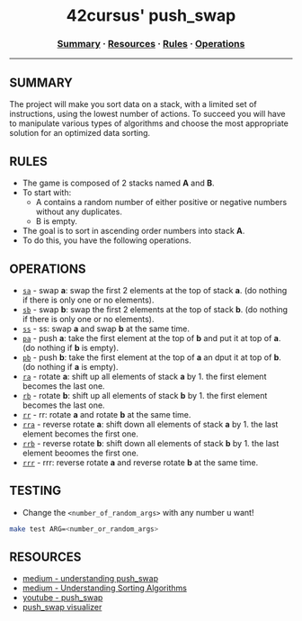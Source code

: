 
<h1 align="center">
	42cursus' push_swap
</h1>


<h3 align="center">
	<a href="#summary">Summary</a>
	<span> · </span>
	<a href="#resources">Resources</a>
	<span> · </span>
	<a href="#rules">Rules</a>
	<span> · </span>
	<a href="#operations">Operations</a>
</h3>

---

## SUMMARY
The project will make you sort data on a stack, with a limited set of instructions, using the lowest number of actions. To succeed you will have to manipulate various types of algorithms and choose the most appropriate solution for an optimized data sorting.

## RULES
- The game is composed of 2 stacks named __A__ and __B__.
- To start with:
	- A contains a random number of either positive or negative numbers without any duplicates.
	- B is empty.
- The goal is to sort in ascending order numbers into stack __A__.
- To do this, you have the following operations.

## OPERATIONS
* [`sa`](srcs/operations/sa_swap_a.c) - swap __a__: swap the first 2 elements at the top of stack __a__. (do nothing if there is only one or no elements).
* [`sb`](srcs/operations/sb_swap_b.c) - swap __b__: swap the first 2 elements at the top of stack __b__. (do nothing if there is only one or no elements).
* [`ss`](srcs/operations/ss_sa_sb.c) - ss: swap __a__ and swap __b__ at the same time.
* [`pa`](srcs/operations/pa_push_a.c) - push __a__: take the first element at the top of __b__ and put it at top of __a__. (do nothing if __b__ is empty).
* [`pb`](srcs/operations/pb_push_b.c) - push __b__: take the first element at the top of __a__ an dput it at top of __b__. (do nothing if __a__ is empty).
* [`ra`](srcs/operations/ra_rotate_a.c) - rotate __a__: shift up all elements of stack __a__ by 1. the first element becomes the last one.
* [`rb`](srcs/operations/rb_rotate_b.c) - rotate __b__: shift up all elements of stack __b__ by 1. the first element becomes the last one.
* [`rr`](srcs/operations/rr_ra_rb.c) - rr: rotate __a__ and rotate __b__ at the same time.
* [`rra`](srcs/operations/rra_reverse_rotate_a.c) - reverse rotate __a__: shift down all elements of stack __a__ by 1. the last element becomes the first one.
* [`rrb`](srcs/operations/rrb_reverse_rotate_b.c) - reverse rotate __b__: shift down all elements of stack __b__ by 1. the last element beoomes the first one.
* [`rrr`](srcs/operations/rrr_rra_rrb.c) - rrr: reverse rotate __a__ and reverse rotate __b__ at the same time.

## TESTING
- Change the `<number_of_random_args>` with any number u want!
```bash
make test ARG=<number_or_random_args>
```

## RESOURCES

- [medium - understanding push_swap](https://medium.com/@jamierobertdawson/push-swap-the-least-amount-of-moves-with-two-stacks-d1e76a71789a)
- [medium - Understanding Sorting Algorithms](https://medium.com/jl-codes/understanding-sorting-algorithms-af6222995c8)
- [youtube - push_swap](https://www.youtube.com/watch?v=7KW59UO55TQ)
- [push_swap visualizer](https://2g2uk.csb.app)
